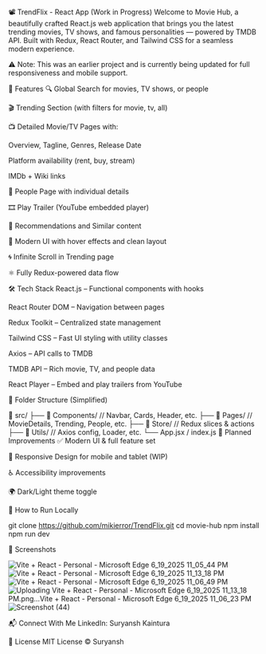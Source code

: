 📽️ TrendFlix - React App (Work in Progress)
Welcome to Movie Hub, a beautifully crafted React.js web application that brings you the latest trending movies, TV shows, and famous personalities — powered by TMDB API. Built with Redux, React Router, and Tailwind CSS for a seamless modern experience.

⚠️ Note: This was an earlier project and is currently being updated for full responsiveness and mobile support.

🌟 Features
🔍 Global Search for movies, TV shows, or people

🎬 Trending Section (with filters for movie, tv, all)

📺 Detailed Movie/TV Pages with:

Overview, Tagline, Genres, Release Date

Platform availability (rent, buy, stream)

IMDb + Wiki links

👥 People Page with individual details

🎞️ Play Trailer (YouTube embedded player)

🔁 Recommendations and Similar content

📃 Modern UI with hover effects and clean layout

🌀 Infinite Scroll in Trending page

⚛️ Fully Redux-powered data flow

🛠️ Tech Stack
React.js – Functional components with hooks

React Router DOM – Navigation between pages

Redux Toolkit – Centralized state management

Tailwind CSS – Fast UI styling with utility classes

Axios – API calls to TMDB

TMDB API – Rich movie, TV, and people data

React Player – Embed and play trailers from YouTube

📂 Folder Structure (Simplified)

📁 src/
├── 📁 Components/        // Navbar, Cards, Header, etc.
├── 📁 Pages/             // MovieDetails, Trending, People, etc.
├── 📁 Store/             // Redux slices & actions
├── 📁 Utils/             // Axios config, Loader, etc.
└── App.jsx / index.js
🧪 Planned Improvements
✅ Modern UI & full feature set

🔧 Responsive Design for mobile and tablet (WIP)

♿ Accessibility improvements

🌍 Dark/Light theme toggle

🚀 How to Run Locally

git clone https://github.com/mikierror/TrendFlix.git
cd movie-hub
npm install
npm run dev

📸 Screenshots 

![Vite + React - Personal - Microsoft​ Edge 6_19_2025 11_05_44 PM](https://github.com/user-attachments/assets/737d616f-7449-4e12-b718-b6ebf9a11193)
![Vite + React - Personal - Microsoft​ Edge 6_19_2025 11_13_18 PM](https://github.com/user-attachments/assets/42e42911-b99e-4fa0-9890-9f965d9013a4)
![Vite + React - Personal - Microsoft​ Edge 6_19_2025 11_06_49 PM](https://github.com/user-attachments/assets/515fa00a-9211-416c-b540-8b1c7ca21d4c)
![Uploading Vite + React - Personal - Microsoft​ Edge 6_19_2025 11_13_18 PM.png…![Vite + React - Personal - Microsoft​ Edge 6_19_2025 11_06_23 PM](https://github.com/user-attachments/assets/40ed498e-9726-4fc0-a0ca-ddd0d2e9b8ed)
]()
![Screenshot (44)](https://github.com/user-attachments/assets/e6162fe0-5ec1-4f3f-8acf-67d15feb9e25)

📬 Connect With Me
LinkedIn: Suryansh Kaintura


📄 License
MIT License © Suryansh
